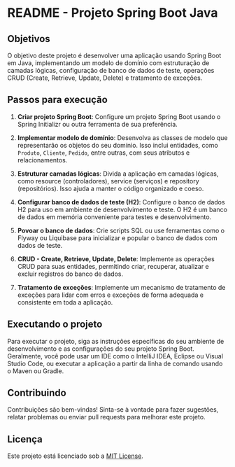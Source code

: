 # README - Projeto Spring Boot Java

## Objetivos

O objetivo deste projeto é desenvolver uma aplicação usando Spring Boot em Java, implementando um modelo de domínio com estruturação de camadas lógicas, configuração de banco de dados de teste, operações CRUD (Create, Retrieve, Update, Delete) e tratamento de exceções.

## Passos para execução

1. **Criar projeto Spring Boot**: Configure um projeto Spring Boot usando o Spring Initializr ou outra ferramenta de sua preferência.

2. **Implementar modelo de domínio**: Desenvolva as classes de modelo que representarão os objetos do seu domínio. Isso inclui entidades, como `Produto`, `Cliente`, `Pedido`, entre outras, com seus atributos e relacionamentos.

3. **Estruturar camadas lógicas**: Divida a aplicação em camadas lógicas, como resource (controladores), service (serviços) e repository (repositórios). Isso ajuda a manter o código organizado e coeso.

4. **Configurar banco de dados de teste (H2)**: Configure o banco de dados H2 para uso em ambiente de desenvolvimento e teste. O H2 é um banco de dados em memória conveniente para testes e desenvolvimento.

5. **Povoar o banco de dados**: Crie scripts SQL ou use ferramentas como o Flyway ou Liquibase para inicializar e popular o banco de dados com dados de teste.

6. **CRUD - Create, Retrieve, Update, Delete**: Implemente as operações CRUD para suas entidades, permitindo criar, recuperar, atualizar e excluir registros do banco de dados.

7. **Tratamento de exceções**: Implemente um mecanismo de tratamento de exceções para lidar com erros e exceções de forma adequada e consistente em toda a aplicação.

## Executando o projeto

Para executar o projeto, siga as instruções específicas do seu ambiente de desenvolvimento e as configurações do seu projeto Spring Boot. Geralmente, você pode usar um IDE como o IntelliJ IDEA, Eclipse ou Visual Studio Code, ou executar a aplicação a partir da linha de comando usando o Maven ou Gradle.

## Contribuindo

Contribuições são bem-vindas! Sinta-se à vontade para fazer sugestões, relatar problemas ou enviar pull requests para melhorar este projeto.

## Licença

Este projeto está licenciado sob a [MIT License](LICENSE).
